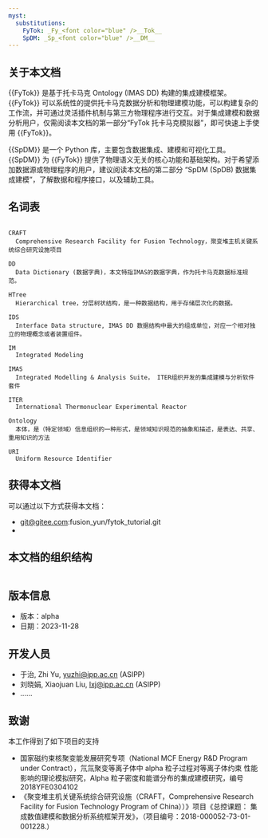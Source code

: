 ```yaml
---
myst:
  substitutions:
    FyTok: _Fy_<font color="blue" />__Tok__
    SpDM: _Sp_<font color="blue" />__DM__
---
```


## 关于本文档

{{FyTok}} 是基于托卡马克 Ontology (IMAS DD) 构建的集成建模框架。 {{FyTok}} 可以系统性的提供托卡马克数据分析和物理建模功能，可以构建复杂的工作流，并可通过灵活插件机制与第三方物理程序进行交互。对于集成建模和数据分析用户，仅需阅读本文档的第一部分“FyTok 托卡马克模拟器”，即可快速上手使用 {{FyTok}}。

{{SpDM}} 是一个 Python 库，主要包含数据集成、建模和可视化工具。{{SpDM}} 为 {{FyTok}} 提供了物理语义无关的核心功能和基础架构。对于希望添加数据源或物理程序的用户，建议阅读本文档的第二部分 “SpDM (SpDB) 数据集成建模”，了解数据和程序接口，以及辅助工具。



## 名词表

```{glossary}

CRAFT
  Comprehensive Research Facility for Fusion Technology，聚变堆主机关键系统综合研究设施项目

DD
  Data Dictionary (数据字典)，本文特指IMAS的数据字典，作为托卡马克数据标准规范。

HTree
  Hierarchical tree，分层树状结构，是一种数据结构，用于存储层次化的数据。

IDS
  Interface Data structure, IMAS DD 数据结构中最大的组成单位，对应一个相对独立的物理概念或者装置组件。

IM
  Integrated Modeling

IMAS
  Integrated Modelling & Analysis Suite， ITER组织开发的集成建模与分析软件套件

ITER
  International Thermonuclear Experimental Reactor

Ontology
  本体，是（特定领域）信息组织的一种形式，是领域知识规范的抽象和描述，是表达、共享、重用知识的方法

URI
  Uniform Resource Identifier
```

## 获得本文档

  可以通过以下方式获得本文档：

  - git@gitee.com:fusion_yun/fytok_tutorial.git
  - 

## 本文档的组织结构

```{tableofcontents}

```

## 版本信息

- 版本：alpha
- 日期：2023-11-28

## 开发人员

- 于治, Zhi Yu, yuzhi@ipp.ac.cn (ASIPP)
- 刘晓娟, Xiaojuan Liu, lxj@ipp.ac.cn (ASIPP)
- ......

## 致谢

本工作得到了如下项目的支持

- 国家磁约束核聚变能发展研究专项（National MCF Energy R&D Program under Contract），氘氚聚变等离子体中 alpha 粒子过程对等离子体约束 性能影响的理论模拟研究，Alpha 粒子密度和能谱分布的集成建模研究，编号 2018YFE0304102
- 《聚变堆主机关键系统综合研究设施（CRAFT，Comprehensive Research Facility for Fusion Technology Program of China））》项目《总控课题： 集成数值建模和数据分析系统框架开发》，（项目编号：2018-000052-73-01-001228.）